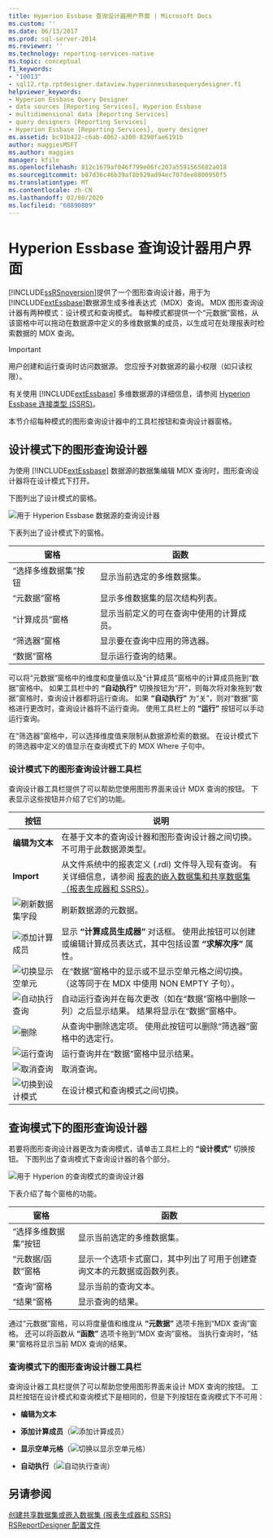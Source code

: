 ```yaml
---
title: Hyperion Essbase 查询设计器用户界面 | Microsoft Docs
ms.custom: ''
ms.date: 06/13/2017
ms.prod: sql-server-2014
ms.reviewer: ''
ms.technology: reporting-services-native
ms.topic: conceptual
f1_keywords:
- "10013"
- sql12.rtp.rptdesigner.dataview.hyperionessbasequerydesigner.f1
helpviewer_keywords:
- Hyperion Essbase Query Designer
- data sources [Reporting Services], Hyperion Essbase
- multidimensional data [Reporting Services]
- query designers [Reporting Services]
- Hyperion Essbase [Reporting Services], query designer
ms.assetid: bc91b422-c6ab-4062-a300-8290fae6191b
author: maggiesMSFT
ms.author: maggies
manager: kfile
ms.openlocfilehash: 812c1679af046f799e06fc207a5591565682a018
ms.sourcegitcommit: b87d36c46b39af8b929ad94ec707dee8800950f5
ms.translationtype: MT
ms.contentlocale: zh-CN
ms.lasthandoff: 02/08/2020
ms.locfileid: "68890889"
---
```

# <a name="hyperion-essbase-query-designer-user-interface"></a>Hyperion Essbase 查询设计器用户界面
  [!INCLUDE[ssRSnoversion](../../includes/ssrsnoversion-md.md)]提供了一个图形查询设计器，用于为[!INCLUDE[extEssbase](../../../includes/extessbase-md.md)]数据源生成多维表达式（MDX）查询。 MDX 图形查询设计器有两种模式：设计模式和查询模式。 每种模式都提供一个“元数据”窗格，从该窗格中可以拖动在数据源中定义的多维数据集的成员，以生成可在处理报表时检索数据的 MDX 查询。  
  
> [!IMPORTANT]  
>  用户创建和运行查询时访问数据源。 您应授予对数据源的最小权限（如只读权限）。  
  
 有关使用 [!INCLUDE[extEssbase](../../../includes/extessbase-md.md)] 多维数据源的详细信息，请参阅 [Hyperion Essbase 连接类型 (SSRS)](hyperion-essbase-connection-type-ssrs.md)。  
  
 本节介绍每种模式的图形查询设计器中的工具栏按钮和查询设计器窗格。  
  
## <a name="graphical-query-designer-in-design-mode"></a>设计模式下的图形查询设计器  
 为使用 [!INCLUDE[extEssbase](../../../includes/extessbase-md.md)] 数据源的数据集编辑 MDX 查询时，图形查询设计器将在设计模式下打开。  
  
 下图列出了设计模式的窗格。  
  
 ![用于 Hyperion Essbase 数据源的查询设计器](../media/rsqd-dshyperionessbase-mdx-designmode.gif "用于 Hyperion Essbase 数据源的查询设计器")  
  
 下表列出了设计模式下的窗格。  
  
|窗格|函数|  
|----------|--------------|  
|“选择多维数据集”按钮|显示当前选定的多维数据集。|  
|“元数据”窗格|显示多维数据集的层次结构列表。|  
|“计算成员”窗格|显示当前定义的可在查询中使用的计算成员。|  
|“筛选器”窗格|显示要在查询中应用的筛选器。|  
|“数据”窗格|显示运行查询的结果。|  
  
 可以将“元数据”窗格中的维度和度量值以及“计算成员”窗格中的计算成员拖到“数据”窗格中。 如果工具栏中的 **“自动执行”** 切换按钮为“开”，则每次将对象拖到“数据”窗格时，查询设计器都将运行查询。 如果 **“自动执行”** 为“关”，则对“数据”窗格进行更改时，查询设计器将不运行查询。 使用工具栏上的 **“运行”** 按钮可以手动运行查询。  
  
 在“筛选器”窗格中，可以选择维度值来限制从数据源检索的数据。 在设计模式下的筛选器中定义的值显示在查询模式下的 MDX Where 子句中。  
  
### <a name="toolbar-for-the-graphical-query-designer-in-design-mode-toolbar"></a>设计模式下的图形查询设计器工具栏  
 查询设计器工具栏提供了可以帮助您使用图形界面来设计 MDX 查询的按钮。 下表显示这些按钮并介绍了它们的功能。  
  
|按钮|说明|  
|------------|-----------------|  
|**编辑为文本**|在基于文本的查询设计器和图形查询设计器之间切换。 不可用于此数据源类型。|  
|**Import**|从文件系统中的报表定义 (.rdl) 文件导入现有查询。 有关详细信息，请参阅 [报表的嵌入数据集和共享数据集（报表生成器和 SSRS）](report-embedded-datasets-and-shared-datasets-report-builder-and-ssrs.md)。|  
|![刷新数据集字段](../media/rsqdicon-refreshfields.gif "刷新数据集字段")|刷新数据源的元数据。|  
|![添加计算成员](https://docs.microsoft.com/analysis-services/analysis-services/media/rsqdicon-addcalculatedmember.gif "添加计算成员")|显示 **“计算成员生成器”** 对话框。 使用此按钮可以创建或编辑计算成员表达式，其中包括设置 **“求解次序”** 属性。|  
|![切换显示空单元](https://docs.microsoft.com/analysis-services/analysis-services/media/rsqdicon-showemptycells.gif "切换显示空单元")|在“数据”窗格中的显示或不显示空单元格之间切换。 （这等同于在 MDX 中使用 NON EMPTY 子句）。|  
|![自动执行查询](https://docs.microsoft.com/analysis-services/analysis-services/media/rsqdicon-autoexecute.gif "自动执行查询")|自动运行查询并在每次更改（如在“数据”窗格中删除一列）之后显示结果。 结果将显示在“数据”窗格中。|  
|![删除](https://docs.microsoft.com/analysis-services/analysis-services/media/rsqdicon-delete.gif "删除")|从查询中删除选定项。 使用此按钮可以删除“筛选器”窗格中的选定行。|  
|![运行查询](https://docs.microsoft.com/analysis-services/analysis-services/media/rsqdicon-run.gif "运行查询")|运行查询并在“数据”窗格中显示结果。|  
|![取消查询](https://docs.microsoft.com/analysis-services/analysis-services/media/rsqdicon-cancel.gif "取消查询")|取消查询。|  
|![切换到设计模式](https://docs.microsoft.com/analysis-services/analysis-services/media/rsqdicon-designmode.gif "切换到设计模式")|在设计模式和查询模式之间切换。|  
  
## <a name="graphical-query-designer-in-query-mode"></a>查询模式下的图形查询设计器  
 若要将图形查询设计器更改为查询模式，请单击工具栏上的 **“设计模式”** 切换按钮。 下图列出了查询模式下查询设计器的各个部分。  
  
 ![用于 Hyperion 的查询模式的查询设计器](../media/rsqd-hyperionessbase-mdx-querymode.gif "用于 Hyperion 的查询模式的查询设计器")  
  
 下表介绍了每个窗格的功能。  
  
|窗格|函数|  
|----------|--------------|  
|“选择多维数据集”按钮|显示当前选定的多维数据集。|  
|“元数据/函数”窗格|显示一个选项卡式窗口，其中列出了可用于创建查询文本的元数据或函数列表。|  
|“查询”窗格|显示当前的查询文本。|  
|“结果”窗格|显示查询的结果。|  
  
 通过“元数据”窗格，可以将度量值和维度从 **“元数据”** 选项卡拖到“MDX 查询”窗格。 还可以将函数从 **“函数”** 选项卡拖到“MDX 查询”窗格。 当执行查询时，“结果”窗格将显示当前 MDX 查询的结果。  
  
### <a name="toolbar-for-the-graphical-query-designer-in-query-mode"></a>查询模式下的图形查询设计器工具栏  
 查询设计器工具栏提供了可以帮助您使用图形界面来设计 MDX 查询的按钮。 工具栏按钮在设计模式和查询模式下是相同的，但是下列按钮在查询模式下不可用：  
  
-   **编辑为文本**  
  
-   **添加计算成员**（![添加计算成员](https://docs.microsoft.com/analysis-services/analysis-services/media/rsqdicon-addcalculatedmember.gif "添加计算成员")）  
  
-   **显示空单元格**（![切换以显示空单元格](https://docs.microsoft.com/analysis-services/analysis-services/media/rsqdicon-showemptycells.gif "切换显示空单元")）  
  
-   **自动执行**（![自动执行查询](https://docs.microsoft.com/analysis-services/analysis-services/media/rsqdicon-autoexecute.gif "自动执行查询")）  
  
## <a name="see-also"></a>另请参阅  
 [创建共享数据集或嵌入数据集 &#40;报表生成器和 SSRS&#41;](create-a-shared-dataset-or-embedded-dataset-report-builder-and-ssrs.md)   
 [RSReportDesigner 配置文件](../report-server/rsreportdesigner-configuration-file.md)  
  
  
